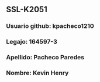 ## SSL-K2051

### Usuario github: kpacheco1210
### Legajo: 164597-3
### Apellido: Pacheco Paredes
### Nombre: Kevin Henry

